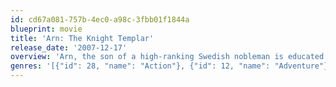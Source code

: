 ```yaml
---
id: cd67a081-757b-4ec0-a98c-3fbb01f1844a
blueprint: movie
title: 'Arn: The Knight Templar'
release_date: '2007-12-17'
overview: 'Arn, the son of a high-ranking Swedish nobleman is educated in a monastery and sent to the Holy Land as a knight templar to do penance for a forbidden love.'
genres: '[{"id": 28, "name": "Action"}, {"id": 12, "name": "Adventure"}, {"id": 18, "name": "Drama"}, {"id": 10749, "name": "Romance"}]'
---
```


